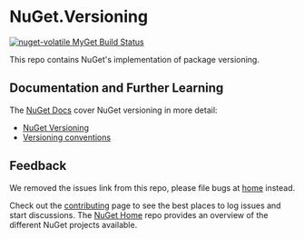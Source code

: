 # NuGet.Versioning

[![nuget-volatile MyGet Build Status](https://www.myget.org/BuildSource/Badge/nuget-volatile?identifier=637d829e-a852-493a-819b-5cbdd586bd1b)](https://www.myget.org/)

This repo contains NuGet's implementation of package versioning.

## Documentation and Further Learning

The [NuGet Docs](http://docs.nuget.org) cover NuGet versioning in more detail:

* [NuGet Versioning](http://docs.nuget.org/Create/Versioning)
* [Versioning conventions](http://docs.nuget.org/Create/Package-Conventions#package-versioning-conventions)

## Feedback

We removed the issues link from this repo, please file bugs at [home](https://github.com/nuget/home/issues) instead. 

Check out the [contributing](http://docs.nuget.org/contribute) page to see the best places to log issues and start discussions. The [NuGet Home](https://github.com/NuGet/Home) repo provides an overview of the different NuGet projects available.
